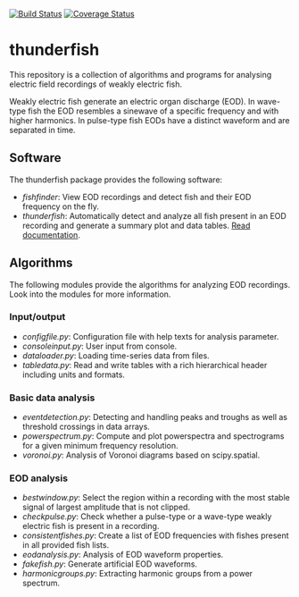 [![Build Status](https://travis-ci.org/bendalab/thunderfish.svg?branch=master)](https://travis-ci.org/bendalab/thunderfish)
[![Coverage Status](https://coveralls.io/repos/github/bendalab/thunderfish/badge.svg?branch=master)](https://coveralls.io/github/bendalab/thunderfish?branch=master)

# thunderfish

This repository is a collection of algorithms and programs for
analysing electric field recordings of weakly electric fish.

Weakly electric fish generate an electric organ discharge (EOD).  In
wave-type fish the EOD resembles a sinewave of a specific frequency
and with higher harmonics. In pulse-type fish EODs have a distinct
waveform and are separated in time.


## Software

The thunderfish package provides the following software:

- *fishfinder*: View EOD recordings and detect fish and their EOD frequency on the fly.
- *thunderfish*: Automatically detect and analyze all fish present in an EOD recording and generate a summary plot and data tables. [Read documentation](doc/thunderfish.md).


## Algorithms

The following modules provide the algorithms for analyzing EOD recordings.
Look into the modules for more information.

### Input/output

- *configfile.py*: Configuration file with help texts for analysis parameter.
- *consoleinput.py*: User input from console.
- *dataloader.py*: Loading time-series data from files.
- *tabledata.py*: Read and write tables with a rich hierarchical header including units and formats.

### Basic data analysis

- *eventdetection.py*: Detecting and handling peaks and troughs as well as threshold crossings in data arrays.
- *powerspectrum.py*: Compute and plot powerspectra and spectrograms for a given minimum frequency resolution.
- *voronoi.py*: Analysis of Voronoi diagrams based on scipy.spatial.

### EOD analysis

- *bestwindow.py*: Select the region within a recording with the most stable signal of largest amplitude that is not clipped.
- *checkpulse.py*: Check whether a pulse-type or a wave-type weakly electric fish is present in a recording.
- *consistentfishes.py*: Create a list of EOD frequencies with fishes present in all provided fish lists.
- *eodanalysis.py*: Analysis of EOD waveform properties.
- *fakefish.py*: Generate artificial EOD waveforms.
- *harmonicgroups.py*: Extracting harmonic groups from a power spectrum.

